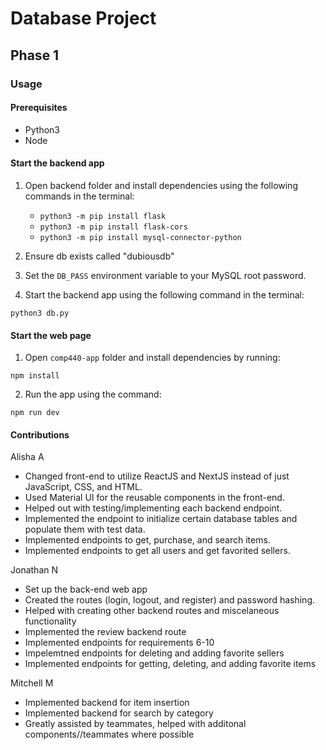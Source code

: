 # Database Project

## Phase 1

### Usage

#### Prerequisites
- Python3
- Node

#### Start the backend app
1. Open backend folder and install dependencies using the following commands in the terminal:
   - `python3 -m pip install flask`
   - `python3 -m pip install flask-cors`
   - `python3 -m pip install mysql-connector-python`

2. Ensure db exists called "dubiousdb"
3. Set the `DB_PASS` environment variable to your MySQL root password.
4. Start the backend app using the following command in the terminal:
```
python3 db.py
```

#### Start the web page
1. Open `comp440-app` folder and install dependencies by running:
```
npm install
```
2. Run the app using the command:
```
npm run dev
```

#### Contributions
Alisha A
- Changed front-end to utilize ReactJS and NextJS instead of just JavaScript, CSS, and HTML. 
- Used Material UI for the reusable components in the front-end.
- Helped out with testing/implementing each backend endpoint.
- Implemented the endpoint to initialize certain database tables and populate them with test data.
- Implemented endpoints to get, purchase, and search items.
- Implemented endpoints to get all users and get favorited sellers.

Jonathan N
- Set up the back-end web app
- Created the routes (login, logout, and register) and password hashing.
- Helped with creating other backend routes and miscelaneous functionality
- Implemented the review backend route
- Implemented endpoints for requirements 6-10
- Impelemtned endpoints for deleting and adding favorite sellers
- Implemented endpoints for getting, deleting, and adding favorite items

Mitchell M
- Implemented backend for item insertion 
- Implemented backend for search by category
- Greatly assisted by teammates, helped with additonal components//teammates where possible 
